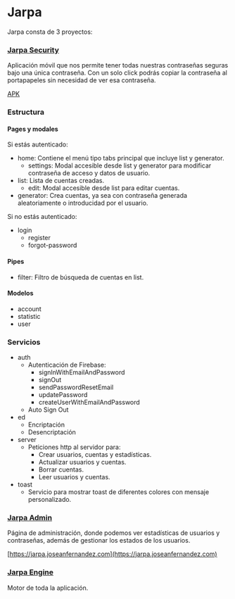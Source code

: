 # Jarpa

Jarpa consta de 3 proyectos:
### [Jarpa Security](https://github.com/joseanfernandez/jarpa-security) 
Aplicación móvil que nos permite tener todas nuestras contraseñas seguras bajo una única contraseña.
Con un solo click podrás copiar la contraseña al portapapeles sin necesidad de ver esa contraseña.

[APK](https://github.com/joseanfernandez/Jarpa/raw/master/Jarpa.apk)

### Estructura
#### Pages y modales
Si estás autenticado:
* home: Contiene el menú tipo tabs principal que incluye list y generator.
  - settings: Modal accesible desde list y generator para modificar contraseña de acceso y datos de usuario.
* list: Lista de cuentas creadas.
  - edit: Modal accesible desde list para editar cuentas.
* generator: Crea cuentas, ya sea con contraseña generada aleatoriamente o introducidad por el usuario.


Si no estás autenticado:
* login
  - register
  - forgot-password

#### Pipes
* filter: Filtro de búsqueda de cuentas en list.

#### Modelos
* account
* statistic
* user

### Servicios
* auth
  - Autenticación de Firebase: 
    * signInWithEmailAndPassword
    * signOut
    * sendPasswordResetEmail
    * updatePassword
    * createUserWithEmailAndPassword
  - Auto Sign Out
* ed
  - Encriptación
  - Desencriptación
* server
  - Peticiones http al servidor para:
    * Crear usuarios, cuentas y estadísticas.
    * Actualizar usuarios y cuentas.
    * Borrar cuentas.
    * Leer usuarios y cuentas.
* toast
  - Servicio para mostrar toast de diferentes colores con mensaje personalizado.

### [Jarpa Admin](https://github.com/joseanfernandez/jarpa-admin)
Página de administración, donde podemos ver estadísticas de usuarios y contraseñas, además de gestionar los estados de los usuarios.

[https://jarpa.joseanfernandez.com](https://jarpa.joseanfernandez.com)

### [Jarpa Engine](https://github.com/joseanfernandez/jarpa-engine)
Motor de toda la aplicación.







